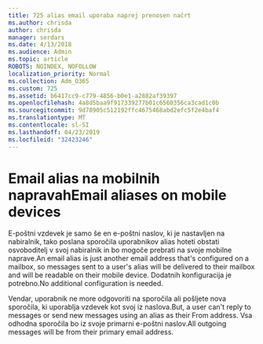 ```yaml
---
title: 725 alias email uporaba naprej prenosen načrt
ms.author: chrisda
author: chrisda
manager: serdars
ms.date: 4/13/2018
ms.audience: Admin
ms.topic: article
ROBOTS: NOINDEX, NOFOLLOW
localization_priority: Normal
ms.collection: Adm_O365
ms.custom: 725
ms.assetid: b6417cc9-c779-4856-b0e1-a2882af39397
ms.openlocfilehash: 4a8d5baa9f917339277b01c6560356ca3cad1c0b
ms.sourcegitcommit: 9d78905c512192ffc4675468abd2efc5f2e4baf4
ms.translationtype: MT
ms.contentlocale: sl-SI
ms.lasthandoff: 04/23/2019
ms.locfileid: "32423246"
---
```

# <a name="email-aliases-on-mobile-devices"></a><span data-ttu-id="2a008-102">Email alias na mobilnih napravah</span><span class="sxs-lookup"><span data-stu-id="2a008-102">Email aliases on mobile devices</span></span>

<span data-ttu-id="2a008-103">E-poštni vzdevek je samo še en e-poštni naslov, ki je nastavljen na nabiralnik, tako poslana sporočila uporabnikov alias hoteti obstati osvoboditelj v svoj nabiralnik in bo mogoče prebrati na svoje mobilne naprave.</span><span class="sxs-lookup"><span data-stu-id="2a008-103">An email alias is just another email address that's configured on a mailbox, so messages sent to a user's alias will be delivered to their mailbox and will be readable on their mobile device.</span></span> <span data-ttu-id="2a008-104">Dodatnih konfiguracija je potrebno.</span><span class="sxs-lookup"><span data-stu-id="2a008-104">No additional configuration is needed.</span></span>

<span data-ttu-id="2a008-105">Vendar, uporabnik ne more odgovoriti na sporočila ali pošljete nova sporočila, ki uporablja vzdevek kot svoj iz naslova.</span><span class="sxs-lookup"><span data-stu-id="2a008-105">But, a user can't reply to messages or send new messages using an alias as their From address.</span></span> <span data-ttu-id="2a008-106">Vsa odhodna sporočila bo iz svoje primarni e-poštni naslov.</span><span class="sxs-lookup"><span data-stu-id="2a008-106">All outgoing messages will be from their primary email address.</span></span>
